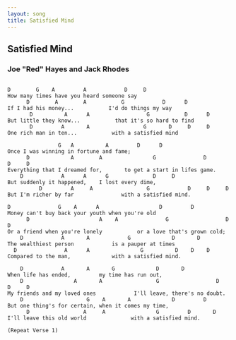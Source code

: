 ```yaml
---
layout: song
title: Satisfied Mind
---
```


## Satisfied Mind

### Joe "Red" Hayes and Jack Rhodes

<pre>
<code>
D     	 G    A         A            D     D
How many times have you heard someone say
      D        A        A           G            D      D
If I had his money...           I'd do things my way
       D          A      A                  G           D      D
But little they know...           that it's so hard to find
       D         A       A     	           G       D     D     D
One rich man in ten...           with a satisfied mind

    	     	G   A          A         D      D
Once I was winning in fortune and fame;
      D             A        A                G               D       D     D
Everything that I dreamed for,       to get a start in lifes game.
    D            A      A      G              D     D
But suddenly it happened,    I lost every dime,
          D         A     A                 G            D     D     D
But I'm richer by far               with a satisfied mind.

D     		    G    A      A                   D         D
Money can't buy back your youth when you're old
      D             		 A    A               G                  D       D
Or a friend when you're lonely           or a love that's grown cold;
    D            A       A            G             D       D
The wealthiest person            is a pauper at times
  D               A      A                G          D    D    D
Compared to the man,             with a satisfied mind.

    D            A       A       G             D       D
When life has ended,         my time has run out,
    D                A       A                 G                  D       D     D
My friends and my loved ones            I'll leave, there's no doubt.
    D		             G    A       A             D         D
But one thing's for certain, when it comes my time,
      D                 A     A                G         D       D
I'll leave this old world              with a satisfied mind.

(Repeat Verse 1)
</code>
</pre>
